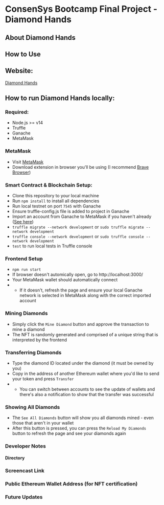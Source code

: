 # ConsenSys Bootcamp Final Project - Diamond Hands
## About Diamond Hands

## How to Use

## Website:
[Diamond Hands](https://diamondhandsnft.netlify.app/)
## How to run Diamond Hands locally:
### Required:

* Node.js >= v14
* Truffle
* Ganache
* MetaMask

### MetaMask

* Visit [MetaMask](https://metamask.io/)
* Download extension in browser you'll be using (I recommend [Brave Browser](https://brave.com/))
### Smart Contract & Blockchain Setup:

* Clone this repository to your local machine
* Run `npm install` to install all dependencies
* Run local testnet on port `7545` with Ganache
* Ensure truffle-config.js file is added to project in Ganache
* Import an account from Ganache to MetaMask if you haven't already ([See here](https://www.trufflesuite.com/docs/truffle/getting-started/truffle-with-metamask/))
* `truffle migrate --network development` or `sudo truffle migrate --network development`
* `truffle console --network development` or `sudo truffle console --network development`
* `test` to run local tests in Truffle console

### Frontend Setup

* `npm run start`
* If browser doesn't automically open, go to http://localhost:3000/
* Your MetaMask wallet should automatically connect
* * If it doesn't, refresh the page and ensure your local Ganache network is selected in MetaMask along with the correct imported account

### Mining Diamonds

* Simply click the `Mine Diamond` button and approve the transaction to mine a diamond
* The NFT is randomly generated and comprised of a unique string that is interpreted by the frontend

### Transferring Diamonds

* Type the diamond ID located under the diamond (it must be owned by you)
* Copy in the address of another Ethereum wallet where you'd like to send your token and press `Transfer`
* * You can switch between accounts to see the update of wallets and there's also a notification to show that the transfer was successful

### Showing All Diamonds

* The `See All Diamonds` button will show you all diamonds mined - even those that aren't in your wallet
* After this button is pressed, you can press the `Reload My Diamonds` button to refresh the page and see your diamonds again

### Developer Notes
#### Directory 

### Screencast Link

### Public Ethereum Wallet Address (for NFT certification)
### Future Updates

